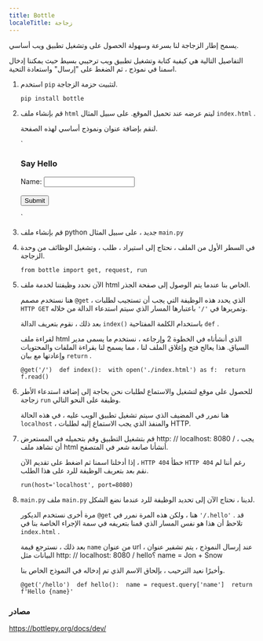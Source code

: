 ```yaml
---
title: Bottle
localeTitle: زجاجة
---
```

يسمح إطار الزجاجة لنا بسرعة وسهولة الحصول على وتشغيل تطبيق ويب أساسي.

التفاصيل التالية هي كيفية كتابة وتشغيل تطبيق ويب ترحيبي بسيط حيث يمكننا إدخال اسمنا في نموذج ، ثم الضغط على "إرسال" واستعادة التحية.

1.  استخدم `pip` لتثبيت حزمة الزجاجة.
    
     `pip install bottle 
    ` 
    
2.  قم بإنشاء ملف `html` ليتم عرضه عند تحميل الموقع. على سبيل المثال `index.html` .
    
    لنقم بإضافة عنوان ونموذج أساسي لهذه الصفحة.
    
     `
    <h3>Say Hello</h3> 
     
     <form action="/hello" method="get"> 
     Name: 
        <input type="text" name="name"><br><br> 
        <input type="submit"> 
     </form> 
    ` 
    
3.  قم بإنشاء ملف python جديد ، على سبيل المثال `main.py`
    
4.  في السطر الأول من الملف ، نحتاج إلى استيراد ، طلب ، وتشغيل الوظائف من وحدة الزجاجة.
    
     `from bottle import get, request, run 
    ` 
    
5.  الآن نحدد وظيفتنا لخدمة ملف html الخاص بنا عندما يتم الوصول إلى صفحة الجذر.
    
    هنا نستخدم مصمم `@get` ، الذي يحدد هذه الوظيفة التي يجب أن تستجيب لطلبات `HTTP GET` وتمريرها في `'/'` باعتبارها المسار الذي سيتم استدعاء الدالة من خلاله.
    
    بعد ذلك ، نقوم بتعريف الدالة `index()` باستخدام الكلمة المفتاحية `def` .
    
    لقراءة ملف html الذي أنشأناه في الخطوة 2 وإرجاعه ، نستخدم ما يسمى مدير السياق. هذا يعالج فتح وإغلاق الملف لنا ، مما يسمح لنا بقراءة الملفات والمحتويات وإعادتها مع بيان `return` .
    
     `@get('/') 
     def index(): 
        with open('./index.html') as f: 
            return f.read() 
    ` 
    
6.  للحصول على موقع لتشغيل والاستماع لطلبات نحن بحاجة إلى إضافة استدعاء الأطر زجاجة `run` وظيفة على النحو التالي.
    
    هنا نمرر في المضيف الذي سيتم تشغيل تطبيق الويب عليه ، في هذه الحالة `localhost` ، والمنفذ الذي يجب الاستماع إليه لطلبات HTTP.
    
7.  قم بتشغيل التطبيق وقم بتحميله في المستعرض http: // localhost: 8080 / ، يجب أن تشاهد ملف html أنشأنا صانعة شعر في المتصفح.
    
    إذا أدخلنا اسمنا ثم اضغط على تقديم الآن ، `HTTP 404` خطأ `HTTP 404` رغم أننا لم نقم بعد بتعريف الوظيفة للرد على هذا الطلب.
    
     `run(host='localhost', port=8080) 
    ` 
    
8.  `main.py` ملف `main.py` لدينا ، نحتاج الآن إلى تحديد الوظيفة للرد عندما نضع الشكل.
    
    مرة أخرى نستخدم الديكور `@get` هنا ، ولكن هذه المرة نمرر في `'/.hello'` . قد تلاحظ أن هذا هو نفس المسار الذي قمنا بتعريفه في سمة الإجراء الخاصة بنا في `index.html` .
    
    بعد ذلك ، نسترجع قيمة `name` من عنوان url ، عند إرسال النموذج ، يتم تشفير عنوان البيانات مثل http: // localhost: 8080 / hello؟ name = Jon + Snow
    
    وأخيرًا نعيد الترحيب ، بإلحاق الاسم الذي تم إدخاله في النموذج الخاص بنا.
    
     `@get('/hello') 
     def hello(): 
        name = request.query['name'] 
        return f'Hello {name}' 
    ` 
    

### مصادر

https://bottlepy.org/docs/dev/